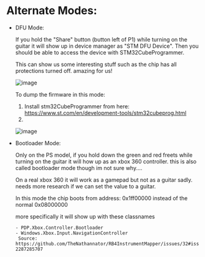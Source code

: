 # Alternate Modes:

- DFU Mode:
  
  If you hold the "Share" button (button left of P1) while turning on the guitar it will show up in device manager as "STM DFU Device". Then you should be able to access the device with STM32CubeProgrammer.

  This can show us some interesting stuff such as the chip has all protections turned off. amazing for us!

  ![image](https://github.com/user-attachments/assets/3c67f159-db98-4936-92bb-a41a36f7ae04)


  To dump the firmware in this mode:

  1. Install stm32CubeProgrammer from here: https://www.st.com/en/development-tools/stm32cubeprog.html
  2.
  ![image](https://github.com/user-attachments/assets/3ecdd8a9-6c15-4415-9bd3-9a8992fba7bd)



- Bootloader Mode:
  
  Only on the PS model, if you hold down the green and red freets while turning on the guitar it will how up as an xbox 360 controller. this is also called bootloader mode though im not sure why....

  On a real xbox 360 it will work as a gamepad but not as a guitar sadly. needs more research if we can set the value to a guitar.

  In this mode the chip boots from address: 0x1ff00000 instead of the normal 0x08000000

  more specifically it will show up with these classnames

   ```
   - PDP.Xbox.Controller.Bootloader
   - Windows.Xbox.Input.NavigationController
    Source: https://github.com/TheNathannator/RB4InstrumentMapper/issues/32#issuecomment-2287285707
  ```
  
 
